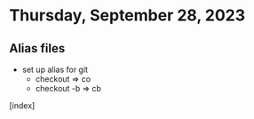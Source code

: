 # Thursday, September 28, 2023

## Alias files
- set up alias for git 
  - checkout => co
  - checkout -b => cb 

[index]